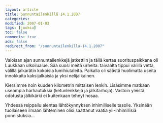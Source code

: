 ```yaml
--- 
layout: article 
title: Sunnuntailenkillä 14.1.2007 
categories: 
modified: 2007-01-03 
tags: [juoksu]
toc: false 
comments: true 
ads: false 
redirect_from: "/sunnuntailenkilla-14.1.2007" 
--- 
```


Valoisan ajan sunnuntailenkkejä jatkettiin ja tällä kertaa
suorituspaikkana oli Luukkaan ulkoilualue. Sää suosi meitä urheita:
taivaalta tippui välillä vettä, välillä jalkarätin kokoisia
lumihiutaleita. Paikalla oli säästä huolimatta useita innokkaita
kaksijalkaisia ja yksi nelijalkainen.

Kiersimme noin kuuden kilometrin mittaisen lenkin. Lisäsimme matkaan
useampia harhautuksia (ketunlenkkejä ja jälkitarhoja). Vastoin yleistä
odotusta jälkikärki ei kuitenkaan tehnyt hosaa.

Yhdessä reippailu alentaa lähtökynnyksen inhimilliselle tasolle.
Yksinään tuollaiseen ilmaan lähteminen olisi saattanut vaatia
yli-inhimillisiä ponnistuksia…

